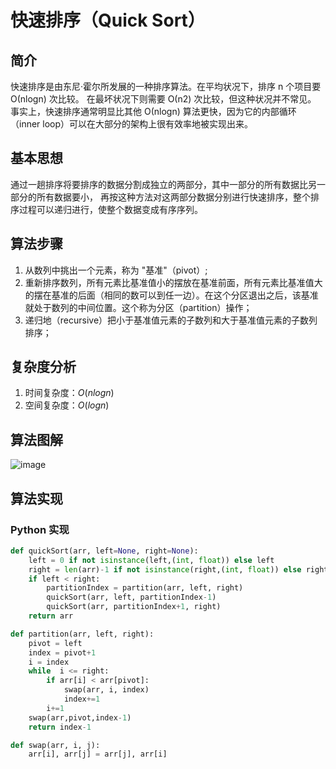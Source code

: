 # 快速排序（Quick Sort）

## 简介
快速排序是由东尼·霍尔所发展的一种排序算法。在平均状况下，排序 n 个项目要 Ο(nlogn) 次比较。
在最坏状况下则需要 Ο(n2) 次比较，但这种状况并不常见。
事实上，快速排序通常明显比其他 Ο(nlogn) 算法更快，因为它的内部循环（inner loop）可以在大部分的架构上很有效率地被实现出来。


## 基本思想
通过一趟排序将要排序的数据分割成独立的两部分，其中一部分的所有数据比另一部分的所有数据要小，
再按这种方法对这两部分数据分别进行快速排序，整个排序过程可以递归进行，使整个数据变成有序序列。


## 算法步骤
1. 从数列中挑出一个元素，称为 "基准"（pivot）;
2. 重新排序数列，所有元素比基准值小的摆放在基准前面，所有元素比基准值大的摆在基准的后面（相同的数可以到任一边）。在这个分区退出之后，该基准就处于数列的中间位置。这个称为分区（partition）操作；
3. 递归地（recursive）把小于基准值元素的子数列和大于基准值元素的子数列排序；


## 复杂度分析
1. 时间复杂度：$O(nlogn)$
2. 空间复杂度：$O(logn)$


## 算法图解
![image](https://user-images.githubusercontent.com/48306154/124856867-e18fdb80-dfdd-11eb-980a-b08b153d9083.png)


## 算法实现
### Python 实现
```python
def quickSort(arr, left=None, right=None):
    left = 0 if not isinstance(left,(int, float)) else left
    right = len(arr)-1 if not isinstance(right,(int, float)) else right
    if left < right:
        partitionIndex = partition(arr, left, right)
        quickSort(arr, left, partitionIndex-1)
        quickSort(arr, partitionIndex+1, right)
    return arr

def partition(arr, left, right):
    pivot = left
    index = pivot+1
    i = index
    while  i <= right:
        if arr[i] < arr[pivot]:
            swap(arr, i, index)
            index+=1
        i+=1
    swap(arr,pivot,index-1)
    return index-1

def swap(arr, i, j):
    arr[i], arr[j] = arr[j], arr[i]
```

